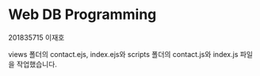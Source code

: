 # Web DB Programming

201835715 이재호

views 폴더의 contact.ejs, index.ejs와 scripts 폴더의 contact.js와 index.js 파일을 작업했습니다.